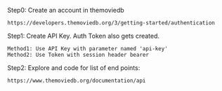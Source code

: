 
Step0: Create an account in themoviedb

    https://developers.themoviedb.org/3/getting-started/authentication

Step1: Create API Key. Auth Token also gets created.

    Method1: Use API Key with parameter named 'api-key'
    Method2: Use Token with session header bearer
  
 Step2: Explore and code for list of end points:

    https://www.themoviedb.org/documentation/api
